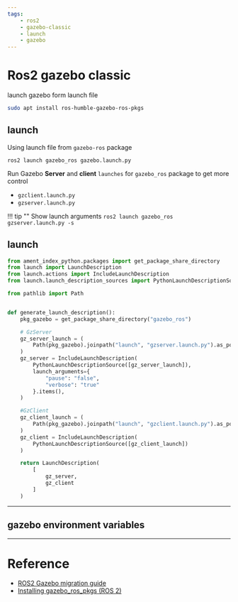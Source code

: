 ```yaml
---
tags:
    - ros2
    - gazebo-classic
    - launch
    - gazebo
---
```

# Ros2 gazebo classic
launch gazebo form launch file

```bash
sudo apt install ros-humble-gazebo-ros-pkgs
```

## launch
Using launch file from `gazebo-ros` package

```
ros2 launch gazebo_ros gazebo.launch.py
```


Run Gazebo **Server** and **client** `launches` for `gazebo_ros` package to get more control

- `gzclient.launch.py`
- `gzserver.launch.py`
     


!!! tip ""
    Show launch arguments
    ```
    ros2 launch gazebo_ros gzserver.launch.py -s
    ```

## launch

```python
from ament_index_python.packages import get_package_share_directory
from launch import LaunchDescription
from launch.actions import IncludeLaunchDescription
from launch.launch_description_sources import PythonLaunchDescriptionSource

from pathlib import Path


def generate_launch_description():
    pkg_gazebo = get_package_share_directory("gazebo_ros")

    # GzServer
    gz_server_launch = (
        Path(pkg_gazebo).joinpath("launch", "gzserver.launch.py").as_posix()
    )
    gz_server = IncludeLaunchDescription(
        PythonLaunchDescriptionSource([gz_server_launch]),
        launch_arguments={
            "pause": "false",
            "verbose": "true"
        }.items(),
    )

    #GzClient
    gz_client_launch = (
        Path(pkg_gazebo).joinpath("launch", "gzclient.launch.py").as_posix()
    )
    gz_client = IncludeLaunchDescription(
        PythonLaunchDescriptionSource([gz_client_launch])
    )

    return LaunchDescription(
        [
            gz_server,
            gz_client
        ]
    )
```

---

## gazebo environment variables
[](https://github.com/ros-simulation/gazebo_ros_pkgs/wiki/ROS-2-Migration:-Gazebo-ROS-Paths)

---

# Reference
- [ROS2 Gazebo migration guide](https://github.com/ros-simulation/gazebo_ros_pkgs/wiki)
- [Installing gazebo_ros_pkgs (ROS 2)](http://classic.gazebosim.org/tutorials?tut=ros2_installing&cat=connect_ros)